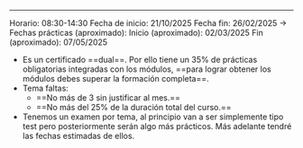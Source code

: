 
---
Horario: 08:30-14:30
Fecha de inicio: 21/10/2025
Fecha fin: 26/02/2025
-> Fechas prácticas (aproximado): 
	Inicio (aproximado): 02/03/2025
	Fin (aproximado): 07/05/2025

- Es un certificado ==dual==. Por ello tiene un 35% de prácticas obligatorias integradas con los módulos, ==para lograr obtener los módulos debes superar la formación completa==.
- Tema faltas: 
	- ==No más de 3 sin justificar al mes.==
	- ==No más del 25% de la duración total del curso.==
- Tenemos un examen por tema, al principio van a ser simplemente tipo test pero posteriormente serán algo más prácticos. Más adelante tendré las fechas estimadas de ellos.

